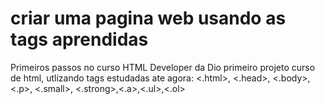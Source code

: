 # criar uma pagina web usando as tags aprendidas
Primeiros passos no curso HTML Developer da Dio
primeiro projeto curso de html, utlizando tags estudadas ate agora: <.html>, <.head>, <.body>, <.p>, <.small>, <.strong>,<.a>,<.ul>,<.ol>
